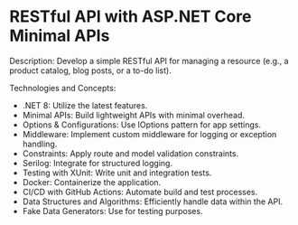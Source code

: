 # RESTful API with ASP.NET Core Minimal APIs

Description: Develop a simple RESTful API for managing a resource (e.g., a product catalog, blog posts, or a to-do list).

Technologies and Concepts:

- .NET 8: Utilize the latest features.
- Minimal APIs: Build lightweight APIs with minimal overhead.
- Options & Configurations: Use IOptions pattern for app settings.
- Middleware: Implement custom middleware for logging or exception handling.
- Constraints: Apply route and model validation constraints.
- Serilog: Integrate for structured logging.
- Testing with XUnit: Write unit and integration tests.
- Docker: Containerize the application.
- CI/CD with GitHub Actions: Automate build and test processes.
- Data Structures and Algorithms: Efficiently handle data within the API.
- Fake Data Generators: Use for testing purposes.